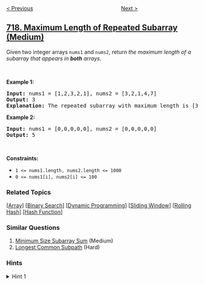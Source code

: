 <!--|This file generated by command(leetcode description); DO NOT EDIT.    |-->
<!--+----------------------------------------------------------------------+-->
<!--|@author    openset <openset.wang@gmail.com>                           |-->
<!--|@link      https://github.com/openset                                 |-->
<!--|@home      https://github.com/openset/leetcode                        |-->
<!--+----------------------------------------------------------------------+-->

[< Previous](../1-bit-and-2-bit-characters "1-bit and 2-bit Characters")
　　　　　　　　　　　　　　　　
[Next >](../find-k-th-smallest-pair-distance "Find K-th Smallest Pair Distance")

## [718. Maximum Length of Repeated Subarray (Medium)](https://leetcode.com/problems/maximum-length-of-repeated-subarray "最长重复子数组")

<p>Given two integer arrays <code>nums1</code> and <code>nums2</code>, return <em>the maximum length of a subarray that appears in <strong>both</strong> arrays</em>.</p>

<p>&nbsp;</p>
<p><strong>Example 1:</strong></p>

<pre>
<strong>Input:</strong> nums1 = [1,2,3,2,1], nums2 = [3,2,1,4,7]
<strong>Output:</strong> 3
<strong>Explanation:</strong> The repeated subarray with maximum length is [3,2,1].
</pre>

<p><strong>Example 2:</strong></p>

<pre>
<strong>Input:</strong> nums1 = [0,0,0,0,0], nums2 = [0,0,0,0,0]
<strong>Output:</strong> 5
</pre>

<p>&nbsp;</p>
<p><strong>Constraints:</strong></p>

<ul>
	<li><code>1 &lt;= nums1.length, nums2.length &lt;= 1000</code></li>
	<li><code>0 &lt;= nums1[i], nums2[i] &lt;= 100</code></li>
</ul>

### Related Topics
  [[Array](../../tag/array/README.md)]
  [[Binary Search](../../tag/binary-search/README.md)]
  [[Dynamic Programming](../../tag/dynamic-programming/README.md)]
  [[Sliding Window](../../tag/sliding-window/README.md)]
  [[Rolling Hash](../../tag/rolling-hash/README.md)]
  [[Hash Function](../../tag/hash-function/README.md)]

### Similar Questions
  1. [Minimum Size Subarray Sum](../minimum-size-subarray-sum) (Medium)
  1. [Longest Common Subpath](../longest-common-subpath) (Hard)

### Hints
<details>
<summary>Hint 1</summary>
Use dynamic programming.  dp[i][j] will be the answer for inputs A[i:], B[j:].
</details>
